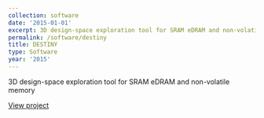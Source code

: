 ```yaml
---
collection: software
date: '2015-01-01'
excerpt: 3D design-space exploration tool for SRAM eDRAM and non-volatile memory
permalink: /software/destiny
title: DESTINY
type: Software
year: '2015'
---
```


3D design-space exploration tool for SRAM eDRAM and non-volatile memory

[View project](https://code.ornl.gov/3d_cache_modeling_tool/destiny)
